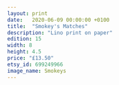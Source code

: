 ```yaml
---
layout: print
date:   2020-06-09 00:00:00 +0100
title:  "Smokey's Matches"
description: "Lino print on paper"
edition: 15
width: 8
height: 4.5
price: "£13.50"
etsy_id: 699249966
image_name: Smokeys
---
```


